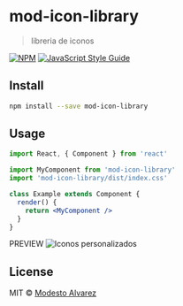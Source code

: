 # mod-icon-library

> libreria de iconos 

[![NPM](https://img.shields.io/npm/v/mod-icon-library.svg)](https://www.npmjs.com/package/mod-icon-library) [![JavaScript Style Guide](https://img.shields.io/badge/code_style-standard-brightgreen.svg)](https://standardjs.com)

## Install

```bash
npm install --save mod-icon-library
```

## Usage

```jsx
import React, { Component } from 'react'

import MyComponent from 'mod-icon-library'
import 'mod-icon-library/dist/index.css'

class Example extends Component {
  render() {
    return <MyComponent />
  }
}
```
PREVIEW
![Iconos personalizados](https://github.com/jmodestoag/mod-icon-library/assets/57456689/3eb98d59-e8cb-402a-a667-e1eeb1e4546c)

## License




MIT © [Modesto Alvarez](https://github.com/jmodestoag)
